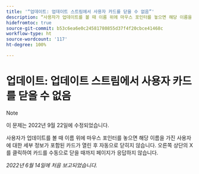 ```yaml
---
title: '“업데이트: 업데이트 스트림에서 사용자 카드를 닫을 수 없음”'
description: “사용자가 업데이트를 볼 때 이름 위에 마우스 포인터를 놓으면 해당 이름을 가진 사용자에 대한 세부 정보가 포함된 카드가 열린 후 자동으로 닫히지 않습니다. 오른쪽 상단의 X를 클릭하여 카드를 수동으로 닫을 때까지 페이지가 응답하지 않습니다.”
hidefromtoc: true
source-git-commit: b53c6ea6e0c24581780855d37f4f20cbce41468c
workflow-type: ht
source-wordcount: '117'
ht-degree: 100%

---
```



# 업데이트: 업데이트 스트림에서 사용자 카드를 닫을 수 없음

>[!NOTE]
>
>이 문제는 2022년 9월 22일에 수정되었습니다.

사용자가 업데이트를 볼 때 이름 위에 마우스 포인터를 놓으면 해당 이름을 가진 사용자에 대한 세부 정보가 포함된 카드가 열린 후 자동으로 닫히지 않습니다. 오른쪽 상단의 X를 클릭하여 카드를 수동으로 닫을 때까지 페이지가 응답하지 않습니다.

_2022년 6월 14일에 처음 보고되었습니다._
